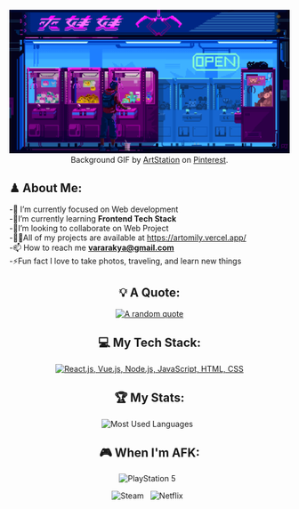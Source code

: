 <div align="center">
  
<!-- <h1>Hi <img src="https://raw.githubusercontent.com/MartinHeinz/MartinHeinz/master/wave.gif" width="30px">, I'm Milymax</h1> -->
  
[![Hello World, I'm Milymax!](assets/header.gif)](https://github.com/artomily)
Background GIF by [ArtStation](https://id.pinterest.com/pin/474989091961400056/) on [Pinterest](https://www.pinterest.com/).

<!-- ## 🌐 Socials:

[![Instagram](https://skillicons.dev/icons?i=instagram)](https://instagram.com/artomily) &nbsp;
[![LinkedIn](https://skillicons.dev/icons?i=linkedin)](https://www.linkedin.com/in/rakyavara-artomily) &nbsp;
[![Gmail](https://skillicons.dev/icons?i=gmail)](mailto:vararakya@gmail.com?subject=Hello%20Artomily,%20From%20Github) -->

</div>

<div align"center">
  
## ♟ About Me:

-🔭 I’m currently focused on Web development<br>-🌱I’m currently learning **Frontend Tech Stack**<br>-👯I’m looking to collaborate on Web Project<br>-👨‍💻All of my projects are available at https://artomily.vercel.app/ <br>-📫 How to reach me **vararakya@gmail.com**<br>-⚡Fun fact I love to take photos, traveling, and learn new things

<div align="center">
  
## 💡 A Quote:
[![A random quote](https://quotes-github-readme.vercel.app/api?type=horizontal&theme=dark)](https://github.com/piyushsuthar/github-readme-quotes)

## 💻 My Tech Stack:
[![React.js, Vue.js, Node.js, JavaScript, HTML, CSS](https://skillicons.dev/icons?i=react,vue,nodejs,js,tailwind)](https://skillicons.dev)

<!--
![](https://github-readme-stats.vercel.app/api?username=milymax&theme=highcontrast&hide_border=true&include_all_commits=true&count_private=true)
<!-- ![](https://github-readme-streak-stats.herokuapp.com/?user=milymax&theme=highcontrast&hide_border=true)<br/> 
![](https://github-readme-stats.vercel.app/api/top-langs/?username=milymax&theme=highcontrast&hide_border=true&include_all_commits=true&count_private=true&layout=compact)
-->

## 🏆 My Stats:

<p>
    <!-- <img height=175 alt="GitHub Stats" src="https://github-readme-stats.vercel.app/api?username=artomily&show_icons=true&count_private=true&theme=dark" />&nbsp;&nbsp; -->
    <img height=175 alt="Most Used Languages" src="https://github-readme-stats.vercel.app/api/top-langs/?username=artomily&layout=compact&theme=dark" />&nbsp;&nbsp;
</p>

## 🎮 When I'm AFK:
![PlayStation 5](https://img.shields.io/badge/Playstation%205-003791?style=for-the-badge&logo=playstation-5&logoColor=white) &nbsp;
<!-- ![Switch](https://img.shields.io/badge/Switch-E60012?style=for-the-badge&logo=nintendo-switch&logoColor=white) &nbsp; -->
![Steam](https://img.shields.io/badge/steam-%23000000.svg?style=for-the-badge&logo=steam&logoColor=white) &nbsp;
![Netflix](https://img.shields.io/badge/Netflix-E50914?style=for-the-badge&logo=netflix&logoColor=white) &nbsp;
<!-- ![Crunchy Roll](https://img.shields.io/badge/Crunchyroll-F47521?style=for-the-badge&logo=crunchyroll&logoColor=white) -->
</div>


